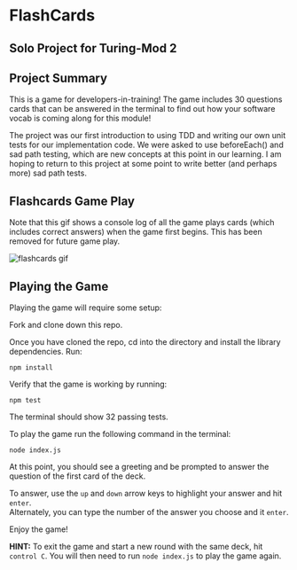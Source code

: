 # FlashCards
## Solo Project for Turing-Mod 2

## Project Summary

This is a game for developers-in-training! The game includes 30 questions cards that can be answered in the terminal to find out how your software vocab is coming along for this module! 

The project was our first introduction to using TDD and writing our own unit tests for our implementation code. We were asked to use beforeEach() and sad path testing, which are new concepts at this point in our learning. I am hoping to return to this project at some point to write better (and perhaps more) sad path tests.

## Flashcards Game Play
Note that this gif shows a console log of all the game plays cards (which includes correct answers) when the game first begins. This has been removed for future game play.

![flashcards gif](/readme-gifs/flashcard-play-game.gif)

## Playing the Game
Playing the game will require some setup:

Fork and clone down this repo.

Once you have cloned the repo, cd into the directory and install the library dependencies. Run:

    npm install


Verify that the game is working by running:

    npm test
    
The terminal should show 32 passing tests.

To play the game run the following command in the terminal:

    node index.js

At this point, you should see a greeting and be prompted to answer the question of the first card of the deck. 

To answer, use the `up` and `down` arrow keys to highlight your answer and hit `enter`. <br>
Alternately, you can type the number of the answer you choose and it `enter`.

Enjoy the game!

**HINT:** To exit the game and start a new round with the same deck, hit `control C`.  You will then need to run 
`node index.js` to play the game again.

